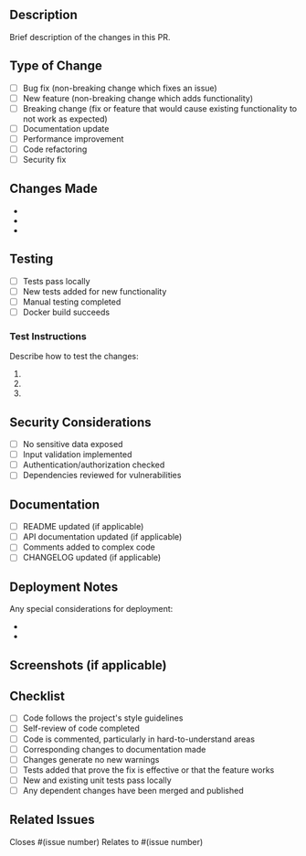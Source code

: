 ## Description

Brief description of the changes in this PR.

## Type of Change

- [ ] Bug fix (non-breaking change which fixes an issue)
- [ ] New feature (non-breaking change which adds functionality)
- [ ] Breaking change (fix or feature that would cause existing functionality to not work as expected)
- [ ] Documentation update
- [ ] Performance improvement
- [ ] Code refactoring
- [ ] Security fix

## Changes Made

- 
- 
- 

## Testing

- [ ] Tests pass locally
- [ ] New tests added for new functionality
- [ ] Manual testing completed
- [ ] Docker build succeeds

### Test Instructions

Describe how to test the changes:

1. 
2. 
3. 

## Security Considerations

- [ ] No sensitive data exposed
- [ ] Input validation implemented
- [ ] Authentication/authorization checked
- [ ] Dependencies reviewed for vulnerabilities

## Documentation

- [ ] README updated (if applicable)
- [ ] API documentation updated (if applicable)
- [ ] Comments added to complex code
- [ ] CHANGELOG updated (if applicable)

## Deployment Notes

Any special considerations for deployment:

- 
- 

## Screenshots (if applicable)

## Checklist

- [ ] Code follows the project's style guidelines
- [ ] Self-review of code completed
- [ ] Code is commented, particularly in hard-to-understand areas
- [ ] Corresponding changes to documentation made
- [ ] Changes generate no new warnings
- [ ] Tests added that prove the fix is effective or that the feature works
- [ ] New and existing unit tests pass locally
- [ ] Any dependent changes have been merged and published

## Related Issues

Closes #(issue number)
Relates to #(issue number) 